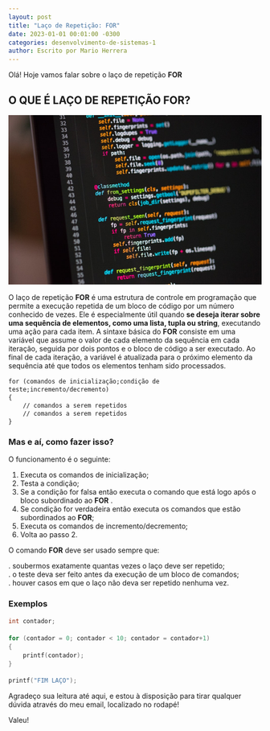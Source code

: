 ```yaml
---
layout: post
title: "Laço de Repetição: FOR"
date: 2023-01-01 00:01:00 -0300
categories: desenvolvimento-de-sistemas-1
author: Escrito por Mario Herrera
---
```


Olá! Hoje vamos falar sobre o laço de repetição **FOR**

## O QUE É LAÇO DE REPETIÇÃO FOR?


![](https://github.com/mariopuebla17/blog/blob/main/_images/20230427/pw1.jpeg?raw=true)

O laço de repetição **FOR** é uma estrutura de controle em programação que permite a execução repetida de um bloco de código por um número conhecido de vezes. Ele é especialmente útil quando **se deseja iterar sobre uma sequência de elementos, como uma lista, tupla ou string**, executando uma ação para cada item. A sintaxe básica do **FOR** consiste em uma variável que assume o valor de cada elemento da sequência em cada iteração, seguida por dois pontos e o bloco de código a ser executado. Ao final de cada iteração, a variável é atualizada para o próximo elemento da sequência até que todos os elementos tenham sido processados.

```
for (comandos de inicialização;condição de teste;incremento/decremento) 
{ 
    // comandos a serem repetidos 
    // comandos a serem repetidos 
}
```

### Mas e aí, como fazer isso?

O funcionamento é o seguinte: 

1. Executa os comandos de inicialização;
2. Testa a condição;
3. Se a condição for falsa então executa o comando que está logo após o bloco subordinado ao **FOR** .
4. Se condição for verdadeira então executa os comandos que estão subordinados ao **FOR**; 
5. Executa os comandos de incremento/decremento; 
6. Volta ao passo 2. 


O comando **FOR** deve ser usado sempre que: 

. soubermos exatamente quantas vezes o laço deve ser repetido;  
. o teste deva ser feito antes da execução de um bloco de comandos;  
. houver casos em que o laço não deva ser repetido nenhuma vez. 

### Exemplos

```c++
int contador; 

for (contador = 0; contador < 10; contador = contador+1) 
{ 
    printf(contador); 
} 

printf("FIM LAÇO");
```  


Agradeço sua leitura até aqui, e estou à disposição para tirar qualquer dúvida através do meu email, localizado no rodapé!

Valeu!